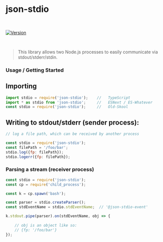 

# json-stdio

<br>

[![Version](https://img.shields.io/npm/v/json-stdio.svg?colorB=green)](https://www.npmjs.com/package/json-stdio)

<br>

>
> This library allows two Node.js processes to easily communicate via stdout/stderr/stdin.
>

<p>

### Usage / Getting Started

## Importing

```js
import stdio = require('json-stdio');    //   TypeScript
import * as stdio from 'json-stdio';     //   ESNext / ES-Whatever
const stdio = require('json-stdio');     //   Old-Skool
```


## Writing to stdout/stderr (sender process):

```javascript
// log a file path, which can be received by another process

const stdio = require('json-stdio');
const filePath = '/foo/bar';
stdio.log({fp: filePath});
stdio.logerr({fp: filePath});

```


### Parsing a stream  (receiver process)

```javascript
const stdio = require('json-stdio');
const cp = require('child_process');

const k = cp.spawn('bash');

const parser = stdio.createParser();
const stdEventName = stdio.stdEventName;  // '@json-stdio-event'

k.stdout.pipe(parser).on(stdEventName, obj => {
  
    // obj is an object like so:
    // {fp: '/foo/bar'}
});

```
